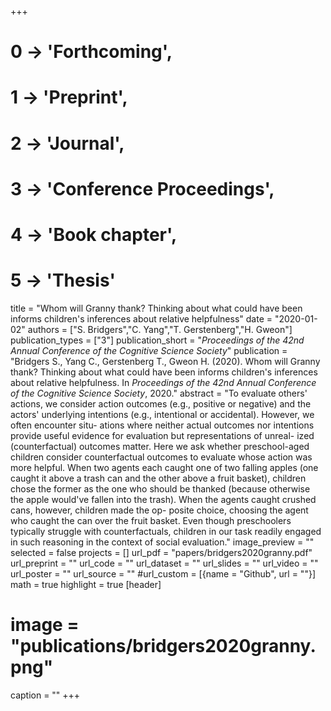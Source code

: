 +++
# 0 -> 'Forthcoming',
# 1 -> 'Preprint',
# 2 -> 'Journal',
# 3 -> 'Conference Proceedings',
# 4 -> 'Book chapter',
# 5 -> 'Thesis'

title = "Whom will Granny thank? Thinking about what could have been informs children's inferences about relative helpfulness"
date = "2020-01-02"
authors = ["S. Bridgers","C. Yang","T. Gerstenberg","H. Gweon"]
publication_types = ["3"]
publication_short = "_Proceedings of the 42nd Annual Conference of the Cognitive Science Society_"
publication = "Bridgers S., Yang C., Gerstenberg T., Gweon H. (2020). Whom will Granny thank? Thinking about what could have been informs children's inferences about relative helpfulness. In _Proceedings of the 42nd Annual Conference of the Cognitive Science Society_, 2020."
abstract = "To evaluate others' actions, we consider action outcomes (e.g., positive or negative) and the actors' underlying intentions (e.g., intentional or accidental). However, we often encounter situ- ations where neither actual outcomes nor intentions provide useful evidence for evaluation but representations of unreal- ized (counterfactual) outcomes matter. Here we ask whether preschool-aged children consider counterfactual outcomes to evaluate whose action was more helpful. When two agents each caught one of two falling apples (one caught it above a trash can and the other above a fruit basket), children chose the former as the one who should be thanked (because otherwise the apple would've fallen into the trash). When the agents caught crushed cans, however, children made the op- posite choice, choosing the agent who caught the can over the fruit basket. Even though preschoolers typically struggle with counterfactuals, children in our task readily engaged in such reasoning in the context of social evaluation."
image_preview = ""
selected = false
projects = []
url_pdf = "papers/bridgers2020granny.pdf"
url_preprint = ""
url_code = ""
url_dataset = ""
url_slides = ""
url_video = ""
url_poster = ""
url_source = ""
#url_custom = [{name = "Github", url = ""}]
math = true
highlight = true
[header]
# image = "publications/bridgers2020granny.png"
caption = ""
+++